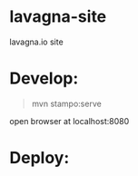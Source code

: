 lavagna-site
============
lavagna.io site



Develop:
========

>mvn stampo:serve

open browser at localhost:8080


Deploy:
=======
